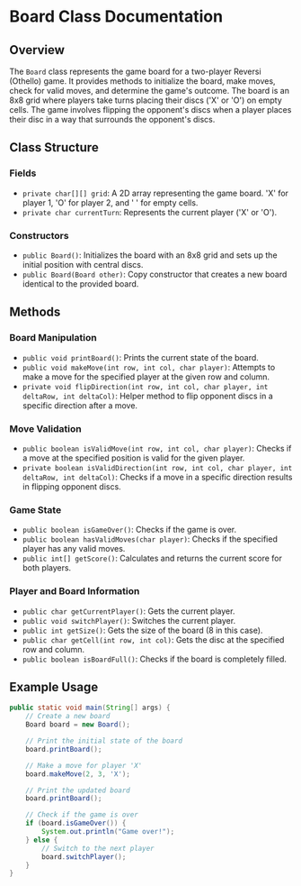# Board Class Documentation

## Overview

The `Board` class represents the game board for a two-player Reversi (Othello) game. It provides methods to initialize the board, make moves, check for valid moves, and determine the game's outcome. The board is an 8x8 grid where players take turns placing their discs ('X' or 'O') on empty cells. The game involves flipping the opponent's discs when a player places their disc in a way that surrounds the opponent's discs.

## Class Structure

### Fields

- `private char[][] grid`: A 2D array representing the game board. 'X' for player 1, 'O' for player 2, and ' ' for empty cells.
- `private char currentTurn`: Represents the current player ('X' or 'O').

### Constructors

- `public Board()`: Initializes the board with an 8x8 grid and sets up the initial position with central discs.
- `public Board(Board other)`: Copy constructor that creates a new board identical to the provided board.

## Methods

### Board Manipulation

- `public void printBoard()`: Prints the current state of the board.
- `public void makeMove(int row, int col, char player)`: Attempts to make a move for the specified player at the given row and column.
- `private void flipDirection(int row, int col, char player, int deltaRow, int deltaCol)`: Helper method to flip opponent discs in a specific direction after a move.

### Move Validation

- `public boolean isValidMove(int row, int col, char player)`: Checks if a move at the specified position is valid for the given player.
- `private boolean isValidDirection(int row, int col, char player, int deltaRow, int deltaCol)`: Checks if a move in a specific direction results in flipping opponent discs.

### Game State

- `public boolean isGameOver()`: Checks if the game is over.
- `public boolean hasValidMoves(char player)`: Checks if the specified player has any valid moves.
- `public int[] getScore()`: Calculates and returns the current score for both players.

### Player and Board Information

- `public char getCurrentPlayer()`: Gets the current player.
- `public void switchPlayer()`: Switches the current player.
- `public int getSize()`: Gets the size of the board (8 in this case).
- `public char getCell(int row, int col)`: Gets the disc at the specified row and column.
- `public boolean isBoardFull()`: Checks if the board is completely filled.

## Example Usage

```java
public static void main(String[] args) {
    // Create a new board
    Board board = new Board();

    // Print the initial state of the board
    board.printBoard();

    // Make a move for player 'X'
    board.makeMove(2, 3, 'X');

    // Print the updated board
    board.printBoard();

    // Check if the game is over
    if (board.isGameOver()) {
        System.out.println("Game over!");
    } else {
        // Switch to the next player
        board.switchPlayer();
    }
}

